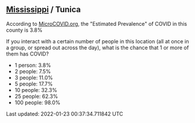 
## [Mississippi](/united-states/mississippi) / Tunica

According to [MicroCOVID.org](http://microcovid.org),
the "Estimated Prevalence" of COVID in this county is 3.8%

If you interact with a certain number of people in this location
(all at once in a group, or spread out across the day), what is the chance that
1 or more of them has COVID?

- 1 person: 3.8%
- 2 people: 7.5%
- 3 people: 11.0%
- 5 people: 17.7%
- 10 people: 32.3%
- 25 people: 62.3%
- 100 people: 98.0%

Last updated: 2022-01-23 00:37:34.711842 UTC
